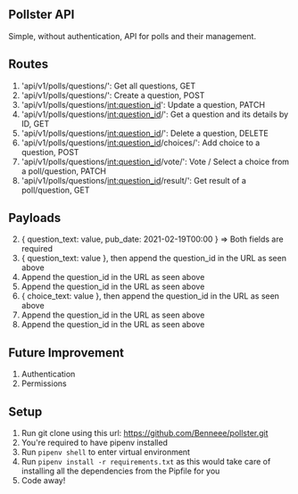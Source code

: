 ## Pollster API

Simple, without authentication, API for polls and their management.

## Routes

1. 'api/v1/polls/questions/': Get all questions, GET
2. 'api/v1/polls/questions/': Create a question, POST
3. 'api/v1/polls/questions/<int:question_id>': Update a question, PATCH
4. 'api/v1/polls/questions/<int:question_id>/': Get a question and its details by ID, GET
5. 'api/v1/polls/questions/<int:question_id>/': Delete a question, DELETE
6. 'api/v1/polls/questions/<int:question_id>/choices/': Add choice to a question, POST
7. 'api/v1/polls/questions/<int:question_id>/vote/': Vote / Select a choice from a poll/question, PATCH
8. 'api/v1/polls/questions/<int:question_id>/result/': Get result of a poll/question, GET

## Payloads

2. { question_text: value, pub_date: 2021-02-19T00:00 } => Both fields are required
3. { question_text: value }, then append the question_id in the URL as seen above
4. Append the question_id in the URL as seen above
5. Append the question_id in the URL as seen above
6. { choice_text: value }, then append the question_id in the URL as seen above
7. Append the question_id in the URL as seen above
8. Append the question_id in the URL as seen above

## Future Improvement

1. Authentication
2. Permissions

## Setup

1. Run git clone using this url: https://github.com/Benneee/pollster.git
2. You're required to have pipenv installed
3. Run `pipenv shell` to enter virtual environment
4. Run `pipenv install -r requirements.txt` as this would take care of installing all the dependencies from the Pipfile for you
5. Code away!

